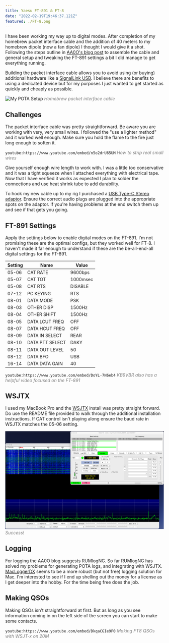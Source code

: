 ```yaml
---
title: Yaesu FT-891 & FT-8
date: "2022-02-19T19:46:37.121Z"
featured: ./FT-8.png
---
```

 
I have been working my way up to digital modes. After completion of my homebrew packet interface cable and the addition of 40 meters to my homebrew dipole (now a fan dipole) I thought I would give it a shot. Following the steps outline in [AA0O's blog post](https://aa0o.radio/2019/04/13/yaesu-ft-891-ft8-usb-c-mac-ps-2-cable/) to assemble the cable and general setup and tweaking the FT-891 settings a bit I did manage to get everything running. 

Building the packet interface cable allows you to avoid using (or buying) additional hardware like a [SignalLink USB](https://www.hamradio.com/detail.cfm?pid=H0-009906). I believe there are benefits to using a dedicated device but for my purposes I just wanted to get started as quickly and cheaply as possible. 

![My POTA Setup](./digital.png)
<span style="color:gray">*Homebrew packet interface cable*</span>

## Challenges
The packet interface cable was pretty straightforward. Be aware you are working with very, very small wires. I followed the "use a lighter method" and it worked well enough. Make sure you hold the flame to the fire just long enough to soften it. 

`youtube:https://www.youtube.com/embed/n5o2drU65UM`
<span style="color:gray">*How to strip real small wires*</span>

Give yourself enough wire length to work with. I was a little too conservative and it was a tight squeeze when I attached everything with electrical tape. Now that I have verified it works as expected I plan to solder the connections and use heat shrink tube to add durability. 

To hook my new cable up to my rig I purchased a [USB Type-C Stereo adaptor](https://www.amazon.com/dp/B071HJ98Q6?psc=1&ref=ppx_yo2_dt_b_product_details). Ensure the correct audio plugs are plugged into the appropriate spots on the adaptor. If you're having problems at the end switch them up and see if that gets you going.

## FT-891 Settings

Apply the settings below to enable digital modes on the FT-891. I'm not promising these are the optimal configs, but they worked well for FT-8. I haven't made it far enough to understand if these are the be-all-end-all digital settings for the FT-891.

| Setting | Name | Value |
|---|---|---|
| 05-06 | CAT RATE |  9600bps
| 05-07 | CAT TOT |  1000msec
| 05-08 | CAT RTS | DISABLE
| 07-12 | PC KEYING | RTS
| 08-01 | DATA MODE | PSK
| 08-03 | OTHER DISP | 1500Hz
| 08-04 | OTHER SHIFT | 1500Hz
| 08-05 | DATA LCUT FREQ | OFF
| 08-07 | DATA HCUT FREQ | OFF
| 08-09 | DATA IN SELECT | REAR
| 08-10 | DATA PTT SELECT | DAKY
| 08-11 | DATA OUT LEVEL | 50
| 08-12 | DATA BFO | USB
| 16-14 | DATA DATA GAIN | 40

`youtube:https://www.youtube.com/embed/DoYL-7N6eb4`
<span style="color:gray">*KB9VBR also has a helpful video focused on the FT-891*</span>


## WSJTX
I used my MacBook Pro and the [WSJTX](https://www.physics.princeton.edu/pulsar/k1jt/wsjtx.html) install was pretty straight forward. Do use the README file provided to walk through the additional installation instructions. If CAT control isn't playing along ensure the baud rate in WSJTX matches the 05-06 setting.


![K-1228](./FT-8.png)
<span style="color:gray">*Success!*</span>

## Logging
For logging the AA0O blog suggests RUMlogNG. So far RUMlogNG has solved my problems for generating POTA logs, and integrating with WSJTX. [MacLoggerDX](https://dogparksoftware.com/MacLoggerDX.html) seems to be a more robust (but not free) logging solution for Mac. I'm interested to see if I end up shelling out the money for a license as I get deeper into the hobby. For the time being free does the job.

## Making QSOs
Making QSOs isn't straightforward at first. But as long as you see information coming in on the left side of the screen you can start to make some contacts.

`youtube:https://www.youtube.com/embed/DkqaCGIe9P0`
<span style="color:gray">*Making FT8 QSOs with WSJT-x on 20M*</span>